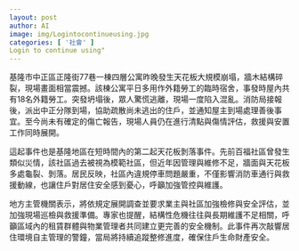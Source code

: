```yaml
---
layout: post
author: AI
image: img/Logintocontinueusing.jpg
categories: [ '社會' ]
Login to continue using"
---
```

基隆市中正區正隆街77巷一棟四層公寓昨晚發生天花板大規模崩塌，牆木結構碎裂，現場畫面相當震撼。該棟公寓平日多用作外籍勞工的臨時宿舍，事發時屋內共有18名外籍勞工。突發坍塌後，眾人驚慌逃離，現場一度陷入混亂。消防局接報後，派出中正分隊到場，協助疏散尚未逃出的住戶，並通知屋主到場處理善後事宜。至今尚未有確定的傷亡報告，現場人員仍在進行清點與傷情評估，救援與安置工作同時展開。

這起事件也是基隆地區在短時間內的第二起天花板剝落事件。先前百福社區曾發生類似災情，該社區過去被視為模範社區，但近年因管理與維修不足，牆面與天花板多處龜裂、剝落。居民反映，社區內違規停車問題嚴重，不僅影響消防車通行與救援動線，也讓住戶對居住安全感到憂心，呼籲加強管控與維護。

地方主管機關表示，將依規定展開調查並要求業主與社區加強檢修與安全評估，並加強現場巡檢與救援準備。專家也提醒，結構性危機往往與長期維護不足相關，呼籲區域內的租賃群體與物業管理者共同建立更完善的安全機制。此事件再次敲響居住環境自主管理的警鐘，當局將持續追蹤整修進度，確保住戶生命財產安全。